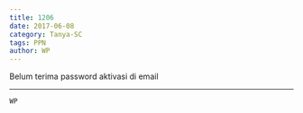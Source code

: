 ```yaml
---
title: 1206
date: 2017-06-08
category: Tanya-SC
tags: PPN
author: WP
---
```


Belum terima password aktivasi di email

---



`WP`
